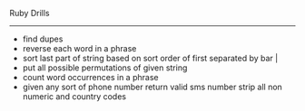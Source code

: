 Ruby Drills

-------

* find dupes
* reverse each word in a phrase
* sort last part of string based on sort order of first separated by bar |
* put all possible permutations of given string
* count word occurrences in a phrase
* given any sort of phone number return valid sms number strip all non numeric and country codes

